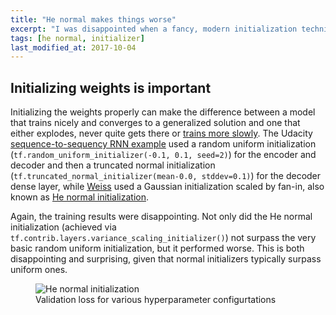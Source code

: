 ```yaml
---
title: "He normal makes things worse"
excerpt: "I was disappointed when a fancy, modern initialization technique not only didn't help, but made things worse."
tags: [he normal, initializer]
last_modified_at: 2017-10-04
---
```


## Initializing weights is important
Initializing the weights properly can make the difference between a model that trains nicely and converges to a generalized solution and one that either explodes, never quite gets there or [trains more slowly](https://plus.google.com/+SoumithChintala/posts/RZfdrRQWL6u). The Udacity [sequence-to-sequency RNN example](https://github.com/mdcramer/deep-learning/tree/master/seq2seq) used a random uniform initialization (`tf.random_uniform_initializer(-0.1, 0.1, seed=2)`) for the encoder and decoder and then a truncated normal initialization (`tf.truncated_normal_initializer(mean-0.0, stddev=0.1)`) for the decoder dense layer, while [Weiss](https://medium.com/@majortal/deep-spelling-9ffef96a24f6) used a Gaussian initialization scaled by fan-in, also known as [He normal initialization](https://arxiv.org/abs/1502.01852).

Again, the training results were disappointing. Not only did the He normal initialization (achieved via `tf.contrib.layers.variance_scaling_initializer()`) not surpass the very basic random uniform initialization, but it performed worse. This is both disappointing and surprising, given that normal initializers typically surpass uniform ones.
<figure>
	<img src="{{ site.baseurl }}/assets/images/he-normal.png" alt="He normal initialization"/>
	<figcaption>Validation loss for various hyperparameter configurtations</figcaption>
</figure>
